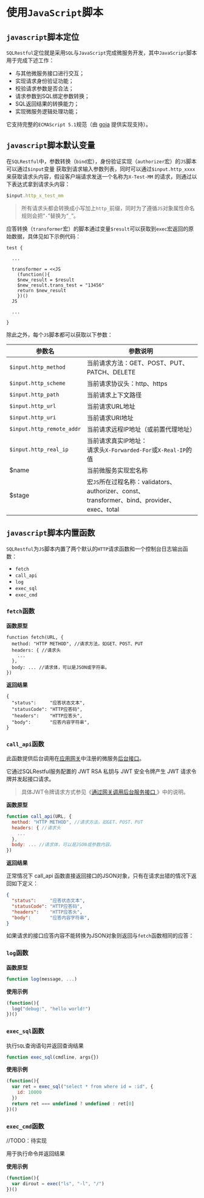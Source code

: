 # 使用`JavaScript`脚本

## `javascript`脚本定位

`SQLRestful`定位就是采用`SQL`与`JavaScript`完成微服务开发，其中`JavaScript`脚本用于完成下述工作：

  - 与其他微服务接口进行交互；
  - 实现请求身份验证功能；
  - 校验请求参数是否合法；
  - 请求参数到SQL绑定参数转换；
  - SQL返回结果的转换能力；
  - 实现微服务逻辑处理功能；

它支持完整的`ECMAScript 5.1`规范（由 [goja](https://github.com/dop251/goja) 提供实现支持）。

## `javascript`脚本默认变量

在`SQLRestful`中，参数转换（`bind`宏），身份验证实现（`authorizer`宏）的`JS`脚本可以通过`$input`变量
获取到请求输入参数列表，同时可以通过`$input.http_xxxx`来获取请求头内容，假设客户端请求发送一个名称为`X-Test-MM`
的请求，则通过以下表达式拿到请求头内容：

```js
$input.http_x_test_mm
```

> 所有请求头都会转换成小写加上`http_`前缀，同时为了遵循`JS`对象属性命名规则会把“`-`”替换为“`_`”。

应答转换（`transformer`宏）的脚本通过变量`$result`可以获取到`exec`宏返回的原始数据，具体见如下示例代码：

```hcl
test {

  ...

  transformer = <<JS
    (function(){
    $new_result = $result
    $new_result.trans_test = "13456"
    return $new_result  
    })()
  JS

  ...

}
```

除此之外，每个`JS`脚本都可以获取以下参数：

| 参数名 | 参数说明 |
| ------ | -------------------------------------- |
| `$input.http_method` | 当前请求方法：GET、POST、PUT、PATCH、DELETE |
| `$input.http_scheme` | 当前请求协议头：http、https |
| `$input.http_path` | 当前请求上下文路径 |
| `$input.http_url` | 当前请求URL地址 |
| `$input.http_uri` | 当前请求URI地址 |
| `$input.http_remote_addr` | 当前请求远程IP地址（或前置代理地址） |
| `$input.http_real_ip` | 当前请求真实IP地址：<br>请求头`X-Forwarded-For`或`X-Real-IP`的值 |
| $name | 当前微服务实现宏名称 |
| $stage | 宏`JS`所在过程名称：validators、authorizer、const、<br>transformer、bind、provider、exec、total |


## `javascript`脚本内置函数


`SQLRestful`为`JS`脚本内置了两个默认的`HTTP`请求函数和一个控制台日志输出函数：

  - `fetch`
  - `call_api`
  - `log`
  - `exec_sql`
  - `exec_cmd`

### `fetch`函数

**函数原型**

```
function fetch(URL, {
  method: "HTTP METHOD", //请求方法，如GET、POST、PUT
  headers: { //请求头
    ...
  },
  body: ... //请求体，可以是JSON或字符串。
})
```

**返回结果**

```
{
  "status":     "应答状态文本",
  "statusCode": "HTTP应答码",
  "headers":    "HTTP应答头",
  "body":       "应答内容字符串",
}
```


### `call_api`函数

此函数提供后台调用在[应用网关](https://snz1.cn/k8s/javadoc/appgateway/2.%E7%94%A8%E6%88%B7%E6%89%8B%E5%86%8C/ExpSvc.html)中注册的微服务[后台接口](https://snz1.cn/k8s/javadoc/appgateway/2.用户手册/ExpSvc.html#认证模式说明)。

它通过SQLRestful服务配置的 JWT RSA 私钥与 JWT 安全令牌产生 JWT 请求令牌并发起接口请求。

> 具体JWT令牌请求方式参见《[通过网关调用后台服务接口
](https://snz1.cn/k8s/javadoc/appgateway/2.%E7%94%A8%E6%88%B7%E6%89%8B%E5%86%8C/CallApi.html)》中的说明。

**函数原型**

```js
function call_api(URL, {
  method: "HTTP METHOD", //请求方法，如GET、POST、PUT
  headers: { //请求头
    ...
  },
  body: ... //请求体，可以是JSON或参数内容。
})
```

**返回结果**

正常情况下 call_api 函数直接返回接口的JSON对象，只有在请求出错的情况下返回如下定义：


```json
{
  "status":     "应答状态文本",
  "statusCode": "HTTP应答码",
  "headers":    "HTTP应答头",
  "body":       "应答内容字符串",
}
```

如果请求的接口应答内容不能转换为JSON对象则返回与`fetch`函数相同的应答：

### `log`函数


**函数原型**

```js
function log(message, ...)
```

**使用示例**

```js
(function(){
  log("debug:", "hello world!")
})()
```

### `exec_sql`函数

执行`SQL`查询语句并返回查询结果

```js
function exec_sql(cmdline, args{})
```


**使用示例**

```js
(function(){
  var ret = exec_sql("select * from where id = :id", {
    id: 10000
  })
  return ret === undefined ? undefined : ret[0]
})()
```

### `exec_cmd`函数

//TODO：待实现

用于执行命令并返回结果

**使用示例**

```js
(function(){
  var dirout = exec("ls", "-l", "/")
})()
```
